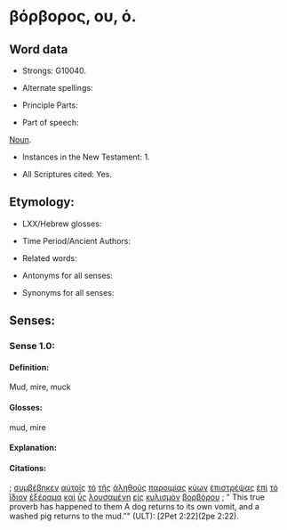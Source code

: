 # βόρβορος, ου, ὁ.

<!-- Status: S2=NeedsFinalCheck -->
<!-- Lexica used for edits: LN MM -->

## Word data

* Strongs: G10040.


* Alternate spellings:

* Principle Parts: 

* Part of speech: 

[Noun](http://ugg.readthedocs.io/en/latest/noun.html). 

* Instances in the New Testament: 1.

* All Scriptures cited: Yes.

## Etymology: 

* LXX/Hebrew glosses: 

* Time Period/Ancient Authors: 

* Related words: 

* Antonyms for all senses:

* Synonyms for all senses: 

## Senses:

### Sense  1.0: 

#### Definition: 

Mud, mire, muck

#### Glosses: 

mud, mire

#### Explanation: 

#### Citations: 

; [συμβέβηκεν](../G48190/01.md) [αὐτοῖς](../G08460/01.md) [τὸ](../G35880/01.md) [τῆς](../G35880/01.md) [ἀληθοῦς](../G02270/01.md) [παροιμίας](../G39420/01.md) [κύων](../G29650/01.md) [ἐπιστρέψας](../G19940/01.md) [ἐπὶ](../G19090/01.md) [τὸ](../G35880/01.md) [ἴδιον](../G23980/01.md) [ἐξέραμα](../G18290/01.md) [καί](../G25320/01.md) [ὗς](../G53000/01.md) [λουσαμένη](../G30680/01.md) [εἰς](../G15190/01.md) [κυλισμὸν](../G29460/01.md) [βορβόρου](../G10040/01.md)
; " This true proverb has happened to them A dog returns to its own vomit, and  a washed pig returns to the mud."" (ULT): 
[2Pet 2:22](2pe 2:22).

